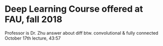 # Deep Learning Course offered at FAU, fall 2018
Professor is Dr. Zhu
answer about diff btw. convolutional & fully connected October 17th lecture, 43:57
